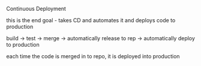 Continuous Deployment

this is the end goal - takes CD and automates it and deploys code to production

build -> test -> merge -> automatically release to rep -> automatically deploy to production

each time the code is merged in to repo, it is deployed into production